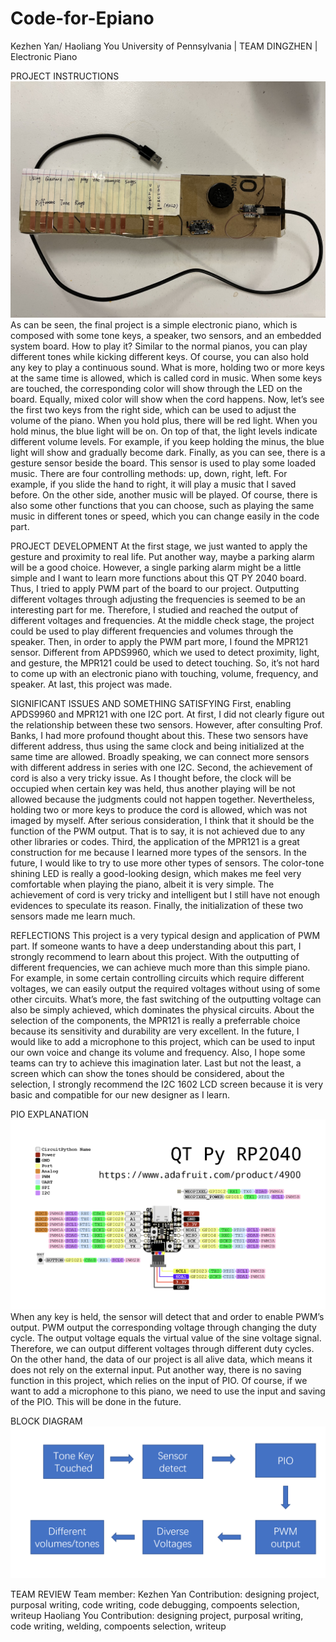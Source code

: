 # Code-for-Epiano
Kezhen Yan/ Haoliang You 
University of Pennsylvania | TEAM DINGZHEN | Electronic Piano

PROJECT INSTRUCTIONS
![a](https://github.com/akiyamask/Code-for-Epiano/blob/main/2.JPG)
As can be seen, the final project is a simple electronic piano, which is composed with some tone keys, a speaker, two sensors, and an embedded system board. How to play it? Similar to the normal pianos, you can play different tones while kicking different keys. Of course, you can also hold any key to play a continuous sound. What is more, holding two or more keys at the same time is allowed, which is called cord in music. When some keys are touched, the corresponding color will show through the LED on the board. Equally, mixed color will show when the cord happens. Now, let’s see the first two keys from the right side, which can be used to adjust the volume of the piano. When you hold plus, there will be red light. When you hold minus, the blue light will be on. On top of that, the light levels indicate different volume levels. For example, if you keep holding the minus, the blue light will show and gradually become dark. Finally, as you can see, there is a gesture sensor beside the board. This sensor is used to play some loaded music. There are four controlling methods: up, down, right, left. For example, if you slide the hand to right, it will play a music that I saved before. On the other side, another music will be played. Of course, there is also some other functions that you can choose, such as playing the same music in different tones or speed, which you can change easily in the code part.

PROJECT DEVELOPMENT
At the first stage, we just wanted to apply the gesture and proximity to real life. Put another way, maybe a parking alarm will be a good choice. However, a single parking alarm might be a little simple and I want to learn more functions about this QT PY 2040 board. Thus, I tried to apply PWM part of the board to our project. Outputting different voltages through adjusting the frequencies is seemed to be an interesting part for me. Therefore, I studied and reached the output of different voltages and frequencies. At the middle check stage, the project could be used to play different frequencies and volumes through the speaker. Then, in order to apply the PWM part more, I found the MPR121 sensor. Different from APDS9960, which we used to detect proximity, light, and gesture, the MPR121 could be used to detect touching. So, it’s not hard to come up with an electronic piano with touching, volume, frequency, and speaker. At last, this project was made.

SIGNIFICANT ISSUES AND SOMETHING SATISFYING
First, enabling APDS9960 and MPR121 with one I2C port. At first, I did not clearly figure out the relationship between these two sensors. However, after consulting Prof. Banks, I had more profound thought about this. These two sensors have different address, thus using the same clock and being initialized at the same time are allowed. Broadly speaking, we can connect more sensors with different address in series with one I2C. Second, the achievement of cord is also a very tricky issue. As I thought before, the clock will be occupied when certain key was held, thus another playing will be not allowed because the judgments could not happen together. Nevertheless, holding two or more keys to produce the cord is allowed, which was not imaged by myself. After serious consideration, I think that it should be the function of the PWM output. That is to say, it is not achieved due to any other libraries or codes. Third, the application of the MPR121 is a great construction for me because I learned more types of the sensors. In the future, I would like to try to use more other types of sensors. The color-tone shining LED is really a good-looking design, which makes me feel very comfortable when playing the piano, albeit it is very simple. The achievement of cord is very tricky and intelligent but I still have not enough evidences to speculate its reason. Finally, the initialization of these two sensors made me learn much.

REFLECTIONS
This project is a very typical design and application of PWM part. If someone wants to have a deep understanding about this part, I strongly recommend to learn about this project. With the outputting of different frequencies, we can achieve much more than this simple piano. For example, in some certain controlling circuits which require different voltages, we can easily output the required voltages without using of some other circuits. What’s more, the fast switching of the outputting voltage can also be simply achieved, which dominates the physical circuits. About the selection of the components, the MPR121 is really a preferrable choice because its sensitivity and durability are very excellent. In the future, I would like to add a microphone to this project, which can be used to input our own voice and change its volume and frequency. Also, I hope some teams can try to achieve this imagination later. Last but not the least, a screen which can show the tones should be considered, about the selection, I strongly recommend the I2C 1602 LCD screen because it is very basic and compatible for our new designer as I learn.

PIO EXPLANATION
![a](https://github.com/akiyamask/Code-for-Epiano/blob/main/1.png)
When any key is held, the sensor will detect that and order to enable PWM’s output. PWM output the corresponding voltage through changing the duty cycle. The output voltage equals the virtual value of the sine voltage signal. Therefore, we can output different voltages through different duty cycles. On the other hand, the data of our project is all alive data, which means it does not rely on the external input. Put another way, there is no saving function in this project, which relies on the input of PIO. Of course, if we want to add a microphone to this piano, we need to use the input and saving of the PIO. This will be done in the future.

BLOCK DIAGRAM
![a](https://github.com/akiyamask/Code-for-Epiano/blob/main/3.png)

TEAM REVIEW
Team member:
Kezhen Yan
Contribution: designing project, purposal writing, code writing, code debugging, compoents selection, writeup
Haoliang You
Contribution: designing project, purposal writing, code writing, welding, compoents selection, writeup

